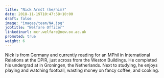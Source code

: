 ```yaml
---
title: "Nick Arndt (he/him)"
date: 2018-11-19T10:47:58+10:00
draft: false
image: "images/team/NA.jpg"
jobtitle: "Welfare Officer"
linkedinurl: mcr.welfare@new.ox.ac.uk
promoted: true
weight: 6
---
```


Nick is from Germany and currently reading for an MPhil in International Relations at the DPIR, just across from the Weston Buildings. He completed his undergrad at in Groningen, the Netherlands. Next to studying, he enjoys playing and watching football, wasting money on fancy coffee, and cooking. 